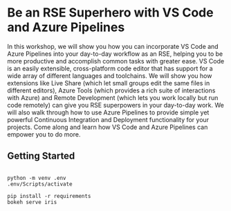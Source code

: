 # Be an RSE Superhero with VS Code and Azure Pipelines

In this workshop, we will show you how you can incorporate VS Code and Azure
Pipelines into your day-to-day workflow as an RSE, helping you to be more
productive and accomplish common tasks with greater ease. VS Code is an
easily extensible, cross-platform code editor that has support for a
wide array of different languages and toolchains. We will show you how
extensions like Live Share (which let small groups edit the same files in
different editors), Azure Tools (which provides a rich suite of interactions
with Azure) and Remote Development (which lets you work locally
but run code remotely) can give you RSE superpowers in your day-to-day
work. We will also walk through how to use Azure Pipelines to provide
simple yet powerful Continuous Integration and Deployment functionality
for your projects. Come along and learn how VS Code and Azure Pipelines
can empower you to do more.

## Getting Started

```

python -m venv .env
.env/Scripts/activate

pip install -r requirements
bokeh serve iris

```